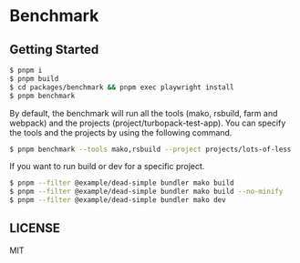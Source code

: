 # Benchmark

## Getting Started

```bash
$ pnpm i
$ pnpm build
$ cd packages/benchmark && pnpm exec playwright install
$ pnpm benchmark
```

By default, the benchmark will run all the tools (mako, rsbuild, farm and webpack) and the projects (project/turbopack-test-app). You can specify the tools and the projects by using the following command.

```bash
$ pnpm benchmark --tools mako,rsbuild --project projects/lots-of-less
```

If you want to run build or dev for a specific project.

```bash
$ pnpm --filter @example/dead-simple bundler mako build
$ pnpm --filter @example/dead-simple bundler mako build --no-minify
$ pnpm --filter @example/dead-simple bundler mako dev
```

## LICENSE

MIT
